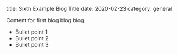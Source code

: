 title: Sixth Example Blog Title
date: 2020-02-23
category: general

Content for first blog blog blog.

- Bullet point 1
- Bullet point 2
- Bullet point 3
